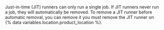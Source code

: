 Just-in-time (JIT) runners can only run a single job. If JIT runners never run a job, they will automatically be removed. To remove a JIT runner before automatic removal, you can remove it you must remove the JIT runner on {% data variables.location.product_location %}.
